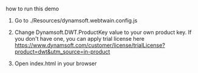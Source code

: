 ######
how to run this demo

1. Go to ./Resources/dynamsoft.webtwain.config.js

2. Change Dynamsoft.DWT.ProductKey value to your own product key. If you don't have one, you can apply trial license here https://www.dynamsoft.com/customer/license/trialLicense?product=dwt&utm_source=in-product

3. Open index.html in your browser
